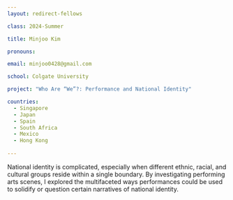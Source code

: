 ```yaml
---
layout: redirect-fellows

class: 2024-Summer

title: Minjoo Kim

pronouns: 

email: minjoo0428@gmail.com

school: Colgate University

project: "Who Are “We”?: Performance and National Identity"

countries:
  - Singapore
  - Japan
  - Spain
  - South Africa
  - Mexico
  - Hong Kong
  
---
```


National identity is complicated, especially when different ethnic, racial, and cultural groups reside within a single boundary. By investigating performing arts scenes, I explored the multifaceted ways performances could be used to solidify or question certain narratives of national identity.
